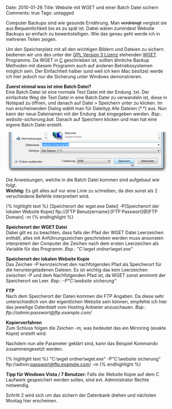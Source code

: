 Date: 2010-01-26
Title: Website mit WGET und einer Batch Datei sichern
Comments: true
Tags: untagged

<p>Computer Backups sind wie gesunde Ern&auml;hrung. Man <s>verdr&auml;ngt</s> vergisst sie aus Bequemlichkeit bis es zu
    sp&auml;t ist. Dabei w&auml;ren zumindest Website Backups so einfach zu bewerkstelligen. Wie das genau geht werde
    ich in mehreren Teilen zeigen.</p>
<p>Um den Speicherplatz mit all den wichtigen Bildern und Dateien zu sichern bedienen wir uns des unter der <a
        href="http://en.wikipedia.org/wiki/GPLv3#Version_3">GPL Version 3 Lizenz</a> stehenden <a
        href="http://www.gnu.org/software/wget/">WGET</a> Programms. Da WGET in <a
        href="http://de.wikipedia.org/wiki/C_(Programmiersprache)">C</a> geschrieben ist, sollten &auml;hnliche Backup
    Methoden mit diesem Programm auch auf anderen Betriebssystemen m&ouml;glich sein. Der Einfachheit halber (und weil
    ich kein Mac besitze) werde ich hier jedoch nur die Sicherung unter Windows demonstrieren.</p>
<p><strong>Zuerst einmal was ist eine Batch Datei?</strong><br />
    Eine Batch Datei ist eine normale Text Datei mit der Endung .txt. Der einfachste Weg die Text Datei in eine Batch
    Datei zu verwandeln ist, diese in Notepad zu &ouml;ffnen, und danach auf Datei &gt; Speichern unter zu klicken. Im
    nun erscheinenden Dialog w&auml;hlt man f&uuml;r Dateityp Alle Dateien (*.*) aus. Nun kann der neue Dateinamen mit
    der Endung .bat eingegeben werden. <i>Bsp.: website-sicherung.bat</i>. Danach auf Speichern klicken und man hat eine
    eigene Batch Datei erstellt.</p><img src="/images/2010/1/website-sicherung-bat-notepad.png"
    alt="Batch Datei in Notepad erstellen" />
<p>Die Anweisungen, welche in die Batch Datei kommen sind aufgebaut wie folgt. <br /><strong>Wichtig:</strong> Es gilt
    alles auf nur eine Linie zu schreiben, da dies sonst als 2 verschiedene Befehle interpretiert wird.</p>

{% highlight text %}
[Speicherort der wget.exe Datei] -P[Speicherort der lokalen Website Kopie] ftp://[FTP Benutzername]:[FTP Passwort]@[FTP
Domain] -m
{% endhighlight %}

<p><strong>Speicherort der WGET Datei</strong><br />
    Dabei gilt es zu beachten, dass falls der Pfad der WGET Datei Leerzeichen enth&auml;lt, alles mit
    Anf&uuml;hrungszeichen geschrieben werden muss ansonsten interpretiert der Computer die Zeichen nach dem ersten
    Leerzeichen als Variable f&uuml;r das Programm. <i>Bsp.: "C:\wget ordner\wget.exe"</i></p>
<p><strong>Speicherort der lokalen Website Kopie</strong><br />
    Das Zeichen -P kennzeichnet den nachfolgenden Pfad als Speicherort f&uuml;r die heruntergeladenen Dateien. Es ist
    wichtig das kein Leerzeichen zwischen -P und dem Nachfolgenden Pfad ist, da WGET sonst annimmt der Speicherort sei
    Leer. <i>Bsp.: -P"C:\website sicherung"</i></p>
<p><strong>FTP</strong><br />
    Nach dem Speicherort der Daten kommen die FTP Angaben. Da diese sehr unterschiedlich von der eigentlichen Website
    sein k&ouml;nnen, empfehle ich hier das jeweilige Datenblatt vom Hosting Anbieter anzuschauen. <i>Bsp.:
        ftp://admin:passwort@ftp.example.com/</i></p>
<p><strong>Kopierverfahren</strong><br />
    Zum Schluss folgen die Zeichen -m, was bedeutet das ein Mirroring (exakte Kopie) erstellt wird.</p>
<p>Nachdem nun alle Parameter gekl&auml;rt sind, kann das Beispiel Kommando zusammengesetzt werden.</p>

{% highlight text %}
"C:\wget ordner\wget.exe" -P"C:\website sicherung" ftp://admin:passwort@ftp.example.com/ -m
{% endhighlight %}

<p><strong>Tipp f&uuml;r Windows Vista / 7 Benutzer:</strong> Falls die Website Kopie auf dem C Laufwerk gespeichert
    werden sollen, sind evt. Administrator Rechte notwendig.</p>
<p>Schritt 2 wird sich um das sichern der Datenbank drehen und n&auml;chsten Montag hier erscheinen.</p>
